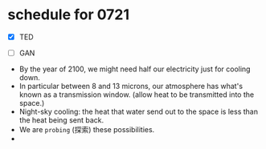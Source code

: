 # schedule for 0721

- [X] TED
- [ ] GAN











- By the year of 2100, we might need half our electricity just for cooling down.
- In particular between 8 and 13 microns, our atmosphere has what's known as a transmission window. (allow heat to be transmitted into the space.)
- Night-sky cooling: the heat that water send out to the space is less than the heat being sent back.
- We are `probing` (探索) these possibilities.
- 

